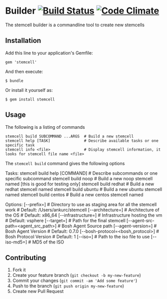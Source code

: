# Builder [![Build Status](https://travis-ci.org/ankurcha/stemcell.png?branch=master)](https://travis-ci.org/ankurcha/stemcell) [![Code Climate](https://codeclimate.com/github/ankurcha/stemcell.png)](https://codeclimate.com/github/ankurcha/stemcell)

The stemcell builder is a commandline tool to create new stemcells

## Installation

Add this line to your application's Gemfile:

    gem 'stemcell'

And then execute:

    $ bundle

Or install it yourself as:

    $ gem install stemcell

## Usage

The following is a listing of commands

    stemcell build SUBCOMMAND ...ARGS  # Build a new stemcell
    stemcell help [TASK]               # Describe available tasks or one specific task
    stemcell info <file>               # Display stemcell information, it looks for stemcell file name <file>

The `stemcell build` command gives the following options

Tasks:
   stemcell build help [COMMAND]  # Describe subcommands or one specific subcommand
   stemcell build noop <name>     # Build a new noop stemcell named <name> [this is good for testing only]
   stemcell build redhat <name>   # Build a new redhat stemcell named <name>
   stemcell build ubuntu <name>   # Build a new ubuntu stemcell named <name>
   stemcell build centos <name>   # Build a new centos stemcell named <name>

Options:
   [--prefix=<prefix>]                  # Directory to use as staging area for all the stemcell work
					# Default: /Users/ankurc/stemcell
   [--architecture=<architecture>]      # Architecture of the OS
					# Default: x86_64
   [--infrastructure=<infrastructure>]  # Infrastructure hosting the vm
					# Default: vsphere
   [--target=<target>]                  # Path for the final stemcell
   [--agent-src-path=<agent_src_path>]  # Bosh Agent Source path
   [--agent-version=<agent version>]    # Bosh Agent Version
					# Default: 0.7.0
   [--bosh-protocol=<bosh_protocol>]    # Bosh Protocol Version
					# Default: 1
   [--iso=<iso file path>]              # Path to the iso file to use
   [--iso-md5=<MD5 of iso file>]        # MD5 of the ISO


## Contributing

1. Fork it
2. Create your feature branch (`git checkout -b my-new-feature`)
3. Commit your changes (`git commit -am 'Add some feature'`)
4. Push to the branch (`git push origin my-new-feature`)
5. Create new Pull Request
